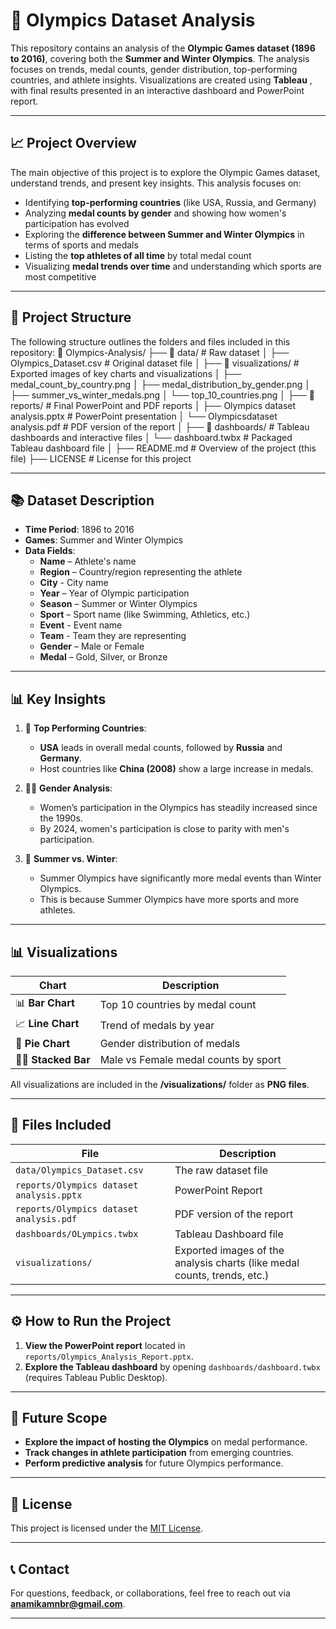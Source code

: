 # 🥇 Olympics Dataset Analysis

This repository contains an analysis of the **Olympic Games dataset (1896 to 2016)**, covering both the **Summer and Winter Olympics**. The analysis focuses on trends, medal counts, gender distribution, top-performing countries, and athlete insights. Visualizations are created using **Tableau** , with final results presented in an interactive dashboard and PowerPoint report.

---

## 📈 **Project Overview**

The main objective of this project is to explore the Olympic Games dataset, understand trends, and present key insights. This analysis focuses on:  
- Identifying **top-performing countries** (like USA, Russia, and Germany)  
- Analyzing **medal counts by gender** and showing how women's participation has evolved  
- Exploring the **difference between Summer and Winter Olympics** in terms of sports and medals  
- Listing the **top athletes of all time** by total medal count  
- Visualizing **medal trends over time** and understanding which sports are most competitive  

---

## 📁 **Project Structure**
The following structure outlines the folders and files included in this repository:
📁 Olympics-Analysis/ ├── 📁 data/ # Raw dataset │ ├── Olympics_Dataset.csv # Original dataset file │ ├── 📁 visualizations/ # Exported images of key charts and visualizations │ ├── medal_count_by_country.png │ ├── medal_distribution_by_gender.png │ ├── summer_vs_winter_medals.png │ └── top_10_countries.png │ ├── 📁 reports/ # Final PowerPoint and PDF reports │ ├── Olympics dataset analysis.pptx # PowerPoint presentation │ └── Olympicsdataset analysis.pdf # PDF version of the report │ ├── 📁 dashboards/ # Tableau dashboards and interactive files │ └── dashboard.twbx # Packaged Tableau dashboard file │ ├── README.md # Overview of the project (this file) ├── LICENSE # License for this project 

---

## 📚 **Dataset Description**
- **Time Period**: 1896 to 2016  
- **Games**: Summer and Winter Olympics  
- **Data Fields**:  
  - **Name** – Athlete's name  
  - **Region** – Country/region representing the athlete
  - **City** - City name 
  - **Year** – Year of Olympic participation  
  - **Season** – Summer or Winter Olympics  
  - **Sport** – Sport name (like Swimming, Athletics, etc.)
  - **Event** - Event name
  - **Team** - Team they are representing
  - **Gender** – Male or Female  
  - **Medal** – Gold, Silver, or Bronze  

---

## 📊 **Key Insights**
1. 🥇 **Top Performing Countries**:  
   - **USA** leads in overall medal counts, followed by **Russia** and **Germany**.  
   - Host countries like **China (2008)** show a large increase in medals.  

2. 🏋️‍♀️ **Gender Analysis**:  
   - Women’s participation in the Olympics has steadily increased since the 1990s.  
   - By 2024, women's participation is close to parity with men's participation.  

3. 🎉 **Summer vs. Winter**:  
   - Summer Olympics have significantly more medal events than Winter Olympics.  
   - This is because Summer Olympics have more sports and more athletes.  

---

## 📊 **Visualizations**
| **Chart**        | **Description** |
|------------------|-----------------|
| 📊 **Bar Chart**  | Top 10 countries by medal count |
| 📈 **Line Chart** | Trend of medals by year |
| 🥇 **Pie Chart**  | Gender distribution of medals |
| 🏋️‍♀️ **Stacked Bar** | Male vs Female medal counts by sport |

All visualizations are included in the **/visualizations/** folder as **PNG files**.

---

## 📁 **Files Included**
| **File**          | **Description**                         |
|-------------------|-----------------------------------------|
| `data/Olympics_Dataset.csv` | The raw dataset file |
| `reports/Olympics dataset analysis.pptx` | PowerPoint Report |
| `reports/Olympics dataset analysis.pdf` | PDF version of the report |
| `dashboards/OLympics.twbx` | Tableau Dashboard file |
| `visualizations/` | Exported images of the analysis charts (like medal counts, trends, etc.) |

---

## ⚙️ **How to Run the Project**
1. **View the PowerPoint report** located in `reports/Olympics_Analysis_Report.pptx`.  
2. **Explore the Tableau dashboard** by opening `dashboards/dashboard.twbx` (requires Tableau Public Desktop).  

---

## 🤔 **Future Scope**
- **Explore the impact of hosting the Olympics** on medal performance.  
- **Track changes in athlete participation** from emerging countries.  
- **Perform predictive analysis** for future Olympics performance.  

---

## 📜 **License**
This project is licensed under the [MIT License](LICENSE).

---

## 📞 **Contact**
For questions, feedback, or collaborations, feel free to reach out via **anamikamnbr@gmail.com**.

---
